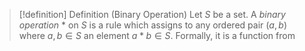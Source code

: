 >[!definition] Definition (Binary Operation)
>Let $S$ be a set. A *binary operation* $*$ on $S$ is a rule which assigns to any ordered pair $(a,b)$ where $a,b \in S$ an element $a * b \in S$. Formally, it is a function from